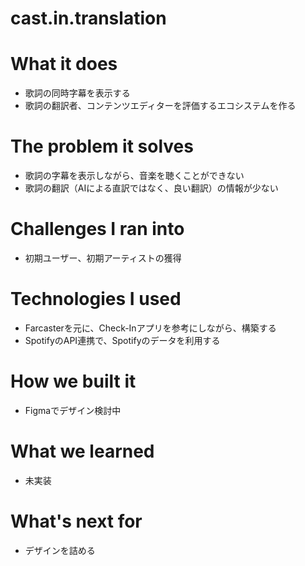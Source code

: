 # cast.in.translation

# What it does
- 歌詞の同時字幕を表示する
- 歌詞の翻訳者、コンテンツエディターを評価するエコシステムを作る

# The problem it solves
- 歌詞の字幕を表示しながら、音楽を聴くことができない
- 歌詞の翻訳（AIによる直訳ではなく、良い翻訳）の情報が少ない

# Challenges I ran into
- 初期ユーザー、初期アーティストの獲得

# Technologies I used
- Farcasterを元に、Check-Inアプリを参考にしながら、構築する
- SpotifyのAPI連携で、Spotifyのデータを利用する

# How we built it
- Figmaでデザイン検討中

# What we learned
- 未実装

# What's next for
- デザインを詰める
